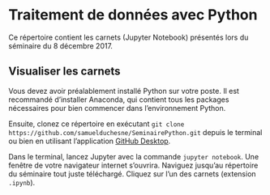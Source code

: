 # Traitement de données avec Python

Ce répertoire contient les carnets (Jupyter Notebook) présentés lors du séminaire du 8 décembre 2017.

## Visualiser les carnets

Vous devez avoir préalablement installé Python sur votre poste. Il est recommandé d’installer Anaconda, qui contient tous les packages nécessaires pour bien commencer dans l’environnement Python.

Ensuite, clonez ce répertoire en exécutant `git clone https://github.com/samuelduchesne/SeminairePython.git` depuis le terminal ou bien en utilisant l’application [GitHub Desktop](https://desktop.github.com).

Dans le terminal, lancez Jupyter avec la commande `jupyter notebook`. Une fenêtre de votre navigateur internet s’ouvrira. Naviguez jusqu’au répertoire du séminaire tout juste téléchargé. Cliquez sur l’un des carnets (extension `.ipynb`).
